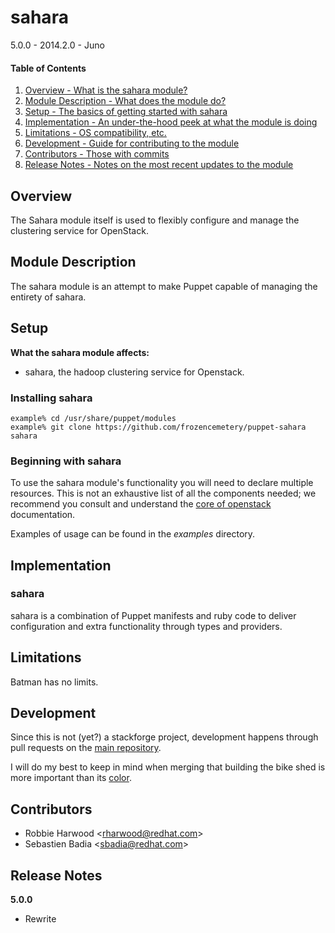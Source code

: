 sahara
======

5.0.0 - 2014.2.0 - Juno

#### Table of Contents

1. [Overview - What is the sahara module?](#overview)
2. [Module Description - What does the module do?](#module-description)
3. [Setup - The basics of getting started with sahara](#setup)
4. [Implementation - An under-the-hood peek at what the module is doing](#implementation)
5. [Limitations - OS compatibility, etc.](#limitations)
6. [Development - Guide for contributing to the module](#development)
7. [Contributors - Those with commits](#contributors)
8. [Release Notes - Notes on the most recent updates to the module](#release-notes)

Overview
--------

The Sahara module itself is used to flexibly configure and manage the
clustering service for OpenStack.

Module Description
------------------

The sahara module is an attempt to make Puppet capable of managing the
entirety of sahara.

Setup
-----

**What the sahara module affects:**

* sahara, the hadoop clustering service for Openstack.

### Installing sahara

    example% cd /usr/share/puppet/modules
    example% git clone https://github.com/frozencemetery/puppet-sahara sahara

### Beginning with sahara

To use the sahara module's functionality you will need to declare multiple
resources.  This is not an exhaustive list of all the components needed; we
recommend you consult and understand the
[core of openstack](http://docs.openstack.org) documentation.

Examples of usage can be found in the *examples* directory.

Implementation
--------------

### sahara

sahara is a combination of Puppet manifests and ruby code to deliver
configuration and extra functionality through types and providers.

Limitations
-----------

Batman has no limits.

Development
-----------

Since this is not (yet?) a stackforge project, development happens through
pull requests on the
[main repository](https://github.com/frozencemetery/puppet-sahara).

I will do my best to keep in mind when merging that building the bike shed is
more important than its [color](http://bikeshed.org/).

Contributors
------------

- Robbie Harwood &lt;rharwood@redhat.com&gt;
- Sebastien Badia &lt;sbadia@redhat.com&gt;

Release Notes
-------------

**5.0.0**

* Rewrite
